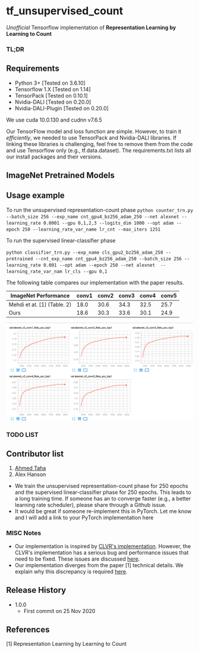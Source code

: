 # tf_unsupervised_count
_Unofficial_ Tensorflow implementation of **Representation Learning by Learning to Count** 



### TL;DR

## Requirements

* Python 3+ [Tested on 3.6.10]
* Tensorflow 1.X [Tested on 1.14]
* TensorPack [Tested on 0.10.1]
* Nvidia-DALI [Tested on 0.20.0]
* Nvidia-DALI-Plugin [Tested on 0.20.0]

We use cuda 10.0.130 and cudnn v7.6.5

Our TensorFlow model and loss function are simple. However, to train it *efficiently*, we needed to use TensorPack and Nvidia-DALI libraries. If linking these libraries is challenging, feel free to remove them from the code and use Tensorflow only (e.g., tf.data.dataset). The requirements.txt lists all our install packages and their versions.

## ImageNet Pretrained Models

## Usage example

To run the unsupervised representation-count phase 
`python counter_trn.py --batch_size 256 --exp_name cnt_gpu4_bz256_adam_250 --net alexnet --learning_rate 0.0001 --gpu 0,1,2,3 --logits_dim 1000 --opt adam --epoch 250 --learning_rate_var_name lr_cnt --max_iters 1251`

To run the supervised linear-classifier phase

`python classifier_trn.py --exp_name cls_gpu2_bz256_adam_250 --pretrained --cnt_exp_name cnt_gpu4_bz256_adam_250 --batch_size 256 --learning_rate 0.001 --opt adam --epoch 250 --net alexnet  --learning_rate_var_nam lr_cls --gpu 0,1`

The following table compares our implementation with the paper results.

| ImageNet Performance          | conv1 | conv2 | conv3 | conv4 | conv5 |
|-------------------------------|-------|-------|-------|-------|-------|
| Mehdi et at. [1] \(Table. 2\) | 18.0  | 30.6  | 34.3  | 32.5  | 25.7  |
| Ours                          | 18.6  | 30.3  | 33.6  | 30.1  | 24.9  |
    
![Our implementation performance](./imgs/cls_performance.jpg)    
### TODO LIST


Contributor list
----------------
1. [Ahmed Taha](http://ahmed-taha.com/)
2. Alex Hanson

* We train the unsupervised representation-count phase for 250 epochs and the supervised linear-classifier phase for 250 epochs. This leads to a long training time. If someone has an to converge faster (e.g., a better learning rate scheduler), please share through a Github issue.  
* It would be great if someone re-implement this in PyTorch. Let me know and I will add a link to your PyTorch implementation here


### MISC Notes
* Our implementation is inspired by [CLVR's implementation](https://github.com/clvrai/Representation-Learning-by-Learning-to-Count). However, the CLVR's implementation has a serious bug and performance issues that need to be fixed. These issues are discussed [here](https://github.com/ahmdtaha/tf_unsupervised_count/blob/main/docs/clvr_bug.md).
* Our implementation diverges from the paper [1] technical details. We explain why this discrepancy is required [here](https://github.com/ahmdtaha/tf_unsupervised_count/blob/main/docs/paper_discrepancy.md).

## Release History
* 1.0.0
    * First commit on 25 Nov 2020


## References
[1] Representation Learning by Learning to Count
